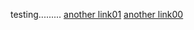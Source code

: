 testing.........
[another link01](test-blog/2022/09/29/test-post.html)
[another link00](_posts/2022-09-30-a-post.md)

